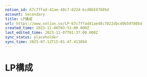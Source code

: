 ```yaml
---
notion_id: 67c7ffad-41ae-48c7-822d-bcd0b597805d
account: Secondary
title: LP構成
url: https://www.notion.so/LP-67c7ffad41ae48c7822dbcd0b597805d
created_time: 2023-11-06T03:53:00.000Z
last_edited_time: 2023-11-07T01:37:00.000Z
sync_status: placeholder
sync_time: 2025-07-12T15:01:47.413894
---
```

# LP構成
